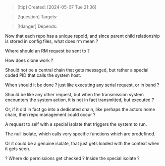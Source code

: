 
>[!tip] Created: [2024-05-07 Tue 21:36]

>[!question] Targets: 

>[!danger] Depends: 

Now that each repo has a unique repoId, and since parent child relationship is stored in config files, what does rm mean ?

Where should an RM request be sent to ?

How does clone work ?

Should not be a central chain that gets messaged, but rather a special coded PID that calls the system host.

When should it be done ? just like executing any serial request, or in band ?

Should be like any other request, but when the transmission system encounters the system action, it is not in fact transmitted, but executed ?

Or, if it did in fact go into a dedicated chain, like perhaps the actors home chain, then repo management could occur ?

A request to self with a special isolate that triggers the system to run.

The null isolate, which calls very specific functions which are predefined.

Or it could be a genuine isolate, that just gets loaded with the context when it gets seen.

? Where do permissions get checked ?
Inside the special isolate ?